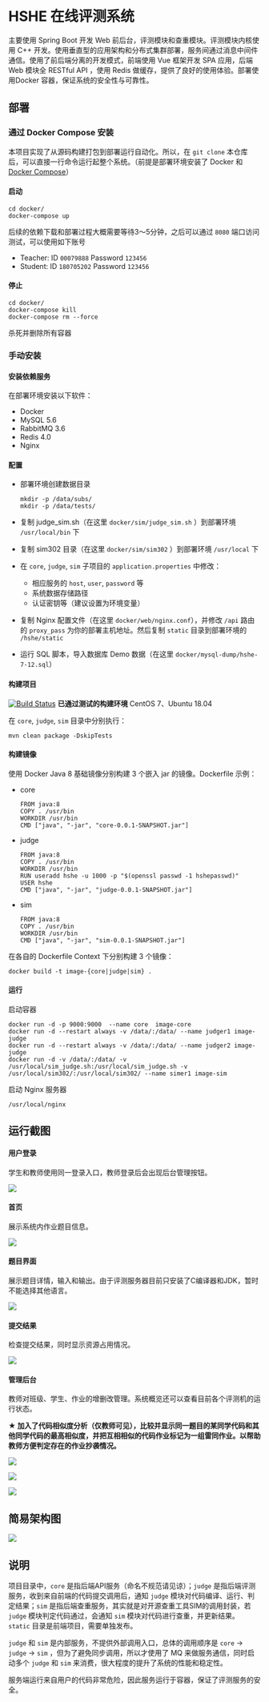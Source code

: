 # HSHE 在线评测系统

主要使用 Spring Boot 开发 Web 前后台，评测模块和查重模块。评测模块内核使用 C++ 开发。使用垂直型的应用架构和分布式集群部署，服务间通过消息中间件通信。使用了前后端分离的开发模式，前端使用 Vue 框架开发 SPA 应用，后端 Web 模块全 RESTful API ，使用 Redis 做缓存，提供了良好的使用体验。部署使用Docker 容器，保证系统的安全性与可靠性。

## 部署

### 通过 Docker Compose 安装

本项目实现了从源码构建打包到部署运行自动化。所以，在 `git clone` 本仓库后，可以直接一行命令运行起整个系统。（前提是部署环境安装了 Docker 和 [Docker Compose](https://docs.docker.com/compose/install/)）

#### 启动

```
cd docker/
docker-compose up
```

后续的依赖下载和部署过程大概需要等待3～5分钟，之后可以通过 `8080` 端口访问测试，可以使用如下账号

- Teacher: ID `00079888` Password `123456`
- Student: ID `180705202` Password `123456`

#### 停止

```
cd docker/
docker-compose kill
docker-compose rm --force
```

杀死并删除所有容器

### 手动安装

#### 安装依赖服务

在部署环境安装以下软件：

- Docker
- MySQL 5.6
- RabbitMQ 3.6
- Redis 4.0
- Nginx

#### 配置

- 部署环境创建数据目录

  ```
  mkdir -p /data/subs/
  mkdir -p /data/tests/
  ```

- 复制 judge_sim.sh（在这里 `docker/sim/judge_sim.sh` ）到部署环境 `/usr/local/bin` 下 

- 复制 sim302 目录（在这里 `docker/sim/sim302` ）到部署环境 `/usr/local` 下

- 在 `core`, `judge`, `sim` 子项目的 `application.properties` 中修改：
  - 相应服务的 `host`, `user`, `password` 等
  - 系统数据存储路径
  - 认证密钥等（建议设置为环境变量）

- 复制 Nginx 配置文件（在这里 `docker/web/nginx.conf`），并修改 `/api` 路由的 `proxy_pass` 为你的部署主机地址。然后复制 `static` 目录到部署环境的 `/hshe/static` 

- 运行 SQL 脚本，导入数据库 Demo 数据（在这里 `docker/mysql-dump/hshe-7-12.sql`）

#### 构建项目

[![Build Status](https://travis-ci.com/shawnsky/hshe.svg?branch=master)](https://travis-ci.com/shawnsky/hshe) **已通过测试的构建环境** CentOS 7、Ubuntu 18.04

在 `core`, `judge`, `sim` 目录中分别执行：

```
mvn clean package -DskipTests
```

#### 构建镜像

使用 Docker Java 8 基础镜像分别构建 3 个嵌入 jar 的镜像。Dockerfile 示例：

- core

  ```
  FROM java:8
  COPY . /usr/bin
  WORKDIR /usr/bin
  CMD ["java", "-jar", "core-0.0.1-SNAPSHOT.jar"]
  ```

- judge

  ```
  FROM java:8
  COPY . /usr/bin
  WORKDIR /usr/bin
  RUN useradd hshe -u 1000 -p "$(openssl passwd -1 hshepasswd)"
  USER hshe
  CMD ["java", "-jar", "judge-0.0.1-SNAPSHOT.jar"]
  ```

- sim

  ```
  FROM java:8
  COPY . /usr/bin
  WORKDIR /usr/bin
  CMD ["java", "-jar", "sim-0.0.1-SNAPSHOT.jar"]
  ```

  

在各自的 Dockerfile Context 下分别构建 3 个镜像：

```
docker build -t image-{core|judge|sim} .
```

#### 运行

启动容器

```
docker run -d -p 9000:9000  --name core  image-core
docker run -d --restart always -v /data/:/data/ --name judger1 image-judge
docker run -d --restart always -v /data/:/data/ --name judger2 image-judge
docker run -d -v /data/:/data/ -v /usr/local/sim_judge.sh:/usr/local/sim_judge.sh -v /usr/local/sim302/:/usr/local/sim302/ --name simer1 image-sim
```

启动 Nginx 服务器

```
/usr/local/nginx
```

## 运行截图

#### 用户登录

学生和教师使用同一登录入口，教师登录后会出现后台管理按钮。

![](screenshots/test-login.JPG)

#### 首页

展示系统内作业题目信息。

![](screenshots/test-index.png)

#### 题目界面

展示题目详情，输入和输出。由于评测服务器目前只安装了C编译器和JDK，暂时不能选择其他语言。

![](screenshots/test-problem.png)

#### 提交结果

检查提交结果，同时显示资源占用情况。

![](screenshots/test-subs.JPG)

#### 管理后台 

教师对班级、学生、作业的增删改管理。系统概览还可以查看目前各个评测机的运行状态。

**★ 加入了代码相似度分析（仅教师可见），比较并显示同一题目的某同学代码和其他同学代码的最高相似度，并把互相相似的代码作业标记为一组雷同作业。以帮助教师方便判定存在的作业抄袭情况。**

![](screenshots/test-anysics.PNG)

![](screenshots/test-addp.PNG)

![](screenshots/test-groups.PNG)

## 简易架构图

![](screenshots/arch.png)

## 说明

项目目录中，`core` 是指后端API服务（命名不规范请见谅）；`judge` 是指后端评测服务，收到来自前端的代码提交调用后，通知 `judge` 模块对代码编译、运行、判定结果；`sim` 是指后端查重服务，其实就是对开源查重工具SIM的调用封装，若 `judge` 模块判定代码通过，会通知 `sim` 模块对代码进行查重，并更新结果。`static` 目录是前端项目，需要单独发布。

`judge` 和 `sim` 是内部服务，不提供外部调用入口，总体的调用顺序是 `core` -> `judge` -> `sim` ，但为了避免同步调用，所以才使用了 MQ 来做服务通信，同时启动多个 `judge` 和 `sim` 来消费，很大程度的提升了系统的性能和稳定性。

服务端运行来自用户的代码非常危险，因此服务运行于容器，保证了评测服务的安全。